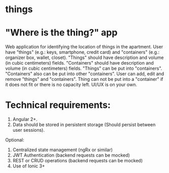 # things

# "Where is the thing?" app

Web application for identifying the location of things in the apartment.
User have "things" (e.g.: keys, smartphone, credit card) and "containers" (e.g.: organizer box, wallet, closet). "Things" should have description and volume (in cubic centimeters) fields. "Containers" should have description and volume (in cubic centimeters) fields.
"Things" can be put into "containers". "Containers" also can be put into other "containers". User can add, edit and remove "things" and "containers". Thing can not be put into a "container" if it does not fit or there is no capacity left. UI/UX is on your own.

# Technical requirements:
1. Angular 2+.
2. Data should be stored in persistent storage (Should persist between user sessions).

Optional:
1. Centralized state management (ngRx or similar)
2. JWT Authentication (backend requests can be mocked)
3. REST or CRUD operations (backend requests can be mocked)
4. Use of Ionic 3+